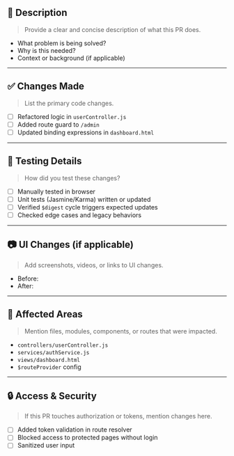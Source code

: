 
## 📄 Description

> Provide a clear and concise description of what this PR does.

- What problem is being solved?
- Why is this needed?
- Context or background (if applicable)

---

## ✅ Changes Made

> List the primary code changes.

- [ ] Refactored logic in `userController.js`
- [ ] Added route guard to `/admin`
- [ ] Updated binding expressions in `dashboard.html`

---

## 🧪 Testing Details

> How did you test these changes?

- [ ] Manually tested in browser
- [ ] Unit tests (Jasmine/Karma) written or updated
- [ ] Verified `$digest` cycle triggers expected updates
- [ ] Checked edge cases and legacy behaviors

---

## 📷 UI Changes (if applicable)

> Add screenshots, videos, or links to UI changes.

- Before:
- After:

---

## 📂 Affected Areas

> Mention files, modules, components, or routes that were impacted.

- `controllers/userController.js`
- `services/authService.js`
- `views/dashboard.html`
- `$routeProvider` config

---

## 🔒 Access & Security

> If this PR touches authorization or tokens, mention changes here.

- [ ] Added token validation in route resolver
- [ ] Blocked access to protected pages without login
- [ ] Sanitized user input
